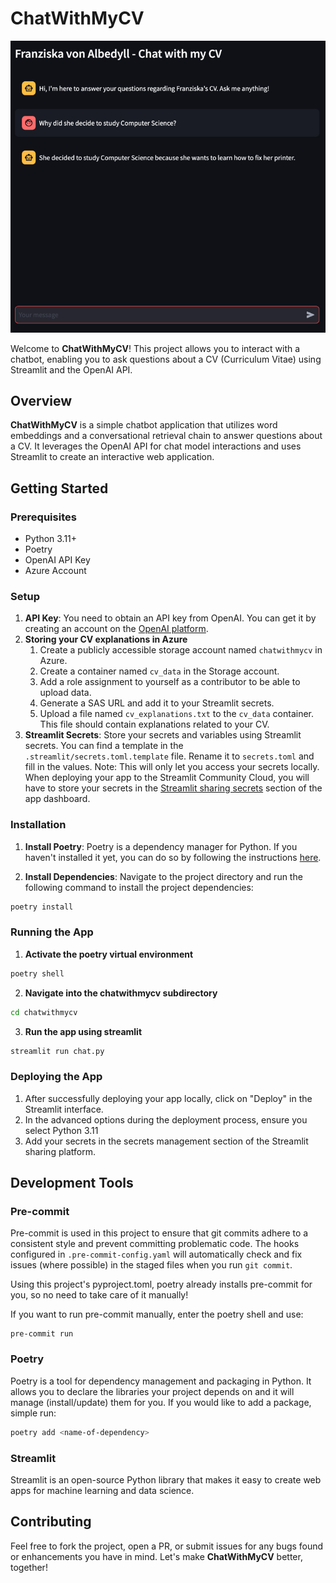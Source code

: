 
# ChatWithMyCV
![img.png](img.png)

Welcome to **ChatWithMyCV**! This project allows you to interact with a chatbot, enabling you to ask questions about a CV (Curriculum Vitae) using Streamlit and the OpenAI API.

## Overview

**ChatWithMyCV** is a simple chatbot application that utilizes word embeddings and a conversational retrieval chain to answer questions about a CV. It leverages the OpenAI API for chat model interactions and uses Streamlit to create an interactive web application.

## Getting Started

### Prerequisites

- Python 3.11+
- Poetry
- OpenAI API Key
- Azure Account

### Setup

1. **API Key**: You need to obtain an API key from OpenAI. You can get it by creating an account on the [OpenAI platform](https://beta.openai.com/signup/).
2. **Storing your CV explanations in Azure**
   1. Create a publicly accessible storage account named `chatwithmycv` in Azure.
   2. Create a container named `cv_data` in the Storage account.
   3. Add a role assignment to yourself as a contributor to be able to upload data.
   4. Generate a SAS URL and add it to your Streamlit secrets.
   5. Upload a file named `cv_explanations.txt` to the `cv_data` container. This file should contain explanations
      related to your CV.
3. **Streamlit Secrets**: Store your secrets and variables using Streamlit secrets. You can find a template
    in the `.streamlit/secrets.toml.template` file. Rename it to `secrets.toml` and fill in the values.
    Note: This will only let you access your secrets locally. When deploying your app to the Streamlit Community
    Cloud, you will have to store your secrets in the
    [Streamlit sharing secrets](https://docs.streamlit.io/en/stable/deploy_streamlit_app.html#secrets-management) section of the app dashboard.

### Installation

1. **Install Poetry**: Poetry is a dependency manager for Python. If you haven't installed it yet, you can do so by following the instructions [here](https://python-poetry.org/docs/#installation).

2. **Install Dependencies**: Navigate to the project directory and run the following command to install the project dependencies:
 ```bash
 poetry install
 ```

### Running the App

1. **Activate the poetry virtual environment**
```bash
poetry shell
```
2. **Navigate into the chatwithmycv subdirectory**
```bash
cd chatwithmycv
```
3. **Run the app using streamlit**
```bash
streamlit run chat.py
```
### Deploying the App
1. After successfully deploying your app locally, click on "Deploy" in the Streamlit interface.
2. In the advanced options during the deployment process, ensure you select Python 3.11
3. Add your secrets in the secrets management section of the Streamlit sharing platform.


## Development Tools
### Pre-commit

Pre-commit is used in this project to ensure that git commits adhere to a consistent style and prevent committing problematic code. The hooks configured in `.pre-commit-config.yaml` will automatically check and fix issues (where possible) in the staged files when you run `git commit`.

Using this project's pyproject.toml, poetry already installs pre-commit for you, so no need to take care of it manually!

If you want to run pre-commit manually, enter the poetry shell and use:
```
pre-commit run
```

### Poetry

Poetry is a tool for dependency management and packaging in Python. It allows you to declare the libraries your project depends on and it will manage (install/update) them for you. If you would like to add a package, simple run:
```bash
poetry add <name-of-dependency>
```


### Streamlit

Streamlit is an open-source Python library that makes it easy to create web apps for machine learning and data science.

## Contributing

Feel free to fork the project, open a PR, or submit issues for any bugs found or enhancements you have in mind. Let's make **ChatWithMyCV** better, together!

